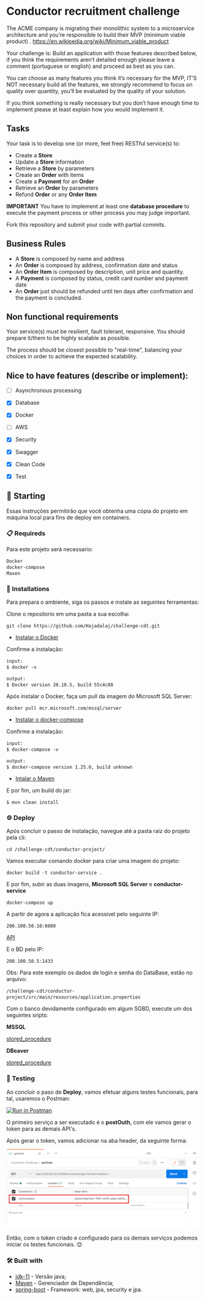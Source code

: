 # Conductor recruitment challenge

The ACME company is migrating their monolithic system to a microservice architecture and you’re responsible to build their MVP (minimum viable product)  .
https://en.wikipedia.org/wiki/Minimum_viable_product

Your challenge is:
Build an application with those features described below, if you think the requirements aren’t detailed enough please leave a comment (portuguese or english) and proceed as best as you can.

You can choose as many features you think it’s necessary for the MVP,  IT’S NOT necessary build all the features, we strongly recommend to focus on quality over quantity, you’ll be evaluated by the quality of your solution.

If you think something is really necessary but you don’t have enough time to implement please at least explain how you would implement it.

## Tasks

Your task is to develop one (or more, feel free) RESTful service(s) to:
* Create a **Store**
* Update a **Store** information
* Retrieve a **Store** by parameters
* Create an **Order** with items
* Create a **Payment** for an **Order**
* Retrieve an **Order** by parameters
* Refund **Order** or any **Order Item**

**IMPORTANT** You have to implement at least one **database procedure** to execute the payment process or other process you may judge important.

Fork this repository and submit your code with partial commits.

## Business Rules

* A **Store** is composed by name and address
* An **Order** is composed by address, confirmation date and status
* An **Order Item** is composed by description, unit price and quantity.
* A **Payment** is composed by status, credit card number and payment date
* An **Order** just should be refunded until ten days after confirmation and the payment is concluded.

## Non functional requirements

Your service(s) must be resilient, fault tolerant, responsive. You should prepare it/them to be highly scalable as possible.

The process should be closest possible to "real-time", balancing your choices in order to achieve the expected
scalability.

## Nice to have features (describe or implement):
- [ ] Asynchronous processing 
- [x] Database      
- [x] Docker        
- [ ] AWS
- [x] Security
- [x] Swagger       
- [x] Clean Code    
- [x] Test          


## 🚀 Starting

Essas instruções permitirão que você obtenha uma cópia do projeto em máquina local para fins de deploy em containers.

### 📋 Requireds

Para este projeto será necessario:

```
Docker
docker-compose
Maven
```

### 🔧 Installations

Para prepara o ambiente, siga os passos e instale as seguintes ferramentas:

Clone o repositorio em uma pasta a sua escolha:

```
git clone https://github.com/Hajadalaj/challenge-cdt.git
```

* [Instalar o Docker](https://docs.docker.com/engine/install/)

Confirme a instalação:

```
input:
$ docker -v
```

```
output:
$ Docker version 20.10.5, build 55c4c88
```

Após instalar o Docker, faça um pull da imagem do Microsoft SQL Server:

```
docker pull mcr.microsoft.com/mssql/server
```
* [Instalar o docker-compose](https://docs.docker.com/compose/install/)

Confirme a instalação:

```
input:
$ docker-compose -v
```

```
output:
$ docker-compose version 1.25.0, build unknown
```

* [Intalar o Maven](https://maven.apache.org/download.cgi)

E por fim, um build do jar:

```
$ mvn clean install
```

### ⚙️ Deploy

Após concluir o passo de instalação, navegue até a pasta raiz do projeto pela cli:

```
cd /challenge-cdt/conductor-project/
```

Vamos executar comando docker para criar uma imagem do projeto:

```
docker build -t conductor-service .
```

E por fim, subir as duas imagens, **Microsoft SQL Server** e **conductor-service** 

```
docker-compose up
```

A partir de agora a aplicação fica acessivel pelo seguinte IP:

```
200.100.50.10:8080
```

[API](http://200.100.50.10:8080/swagger-ui.html#)

E o BD pelo IP:

```
200.100.50.5:1433
```
Obs: Para este exemplo os dados de login e senha do DataBase, estão no arquivo:

```
/challenge-cdt/conductor-project/src/main/resources/application.properties
```

Com o banco devidamente configurado em algum SGBD, execute um dos seguintes sripts:

**MSSQL**

[stored_procedure](https://github.com/Hajadalaj/challenge-cdt/blob/main/conductor-project/src/main/resources/sp_payment.sql)

**DBeaver**

[stored_procedure](https://github.com/Hajadalaj/challenge-cdt/blob/main/conductor-project/src/main/resources/sp_payment_dbeaver.sql)


### 🔩 Testing

Ao concluir o paso de **Deploy**, vamos efetuar alguns testes funcionais, para tal, usaremos o Postman:

[![Run in Postman](https://run.pstmn.io/button.svg)](https://app.getpostman.com/run-collection/25b1e4fbe2128d3b120b)

O primeiro serviço a ser executado é o **postOuth**, com ele vamos gerar o token para as demais API's.

Após gerar o token, vamos adicionar na aba header, da seguinte forma:

![token-header](https://github.com/Hajadalaj/challenge-cdt/blob/main/img/image.png)

Então, com o token criado e configurado para os demais serviços podemos iniciar os testes funcionais. 😊

### 🛠️ Built with

* [jdk-11](https://www.oracle.com/br/java/technologies/javase-jdk11-downloads.html) - Versão java;
* [Maven](https://maven.apache.org/) - Gerenciador de Dependência;
* [spring-boot](https://spring.io/projects/spring-boot) - Framework: web, jpa, security e jpa.

